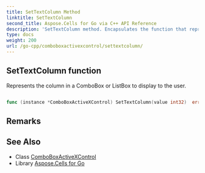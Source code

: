 ```yaml
---
title: SetTextColumn Method 
linktitle: SetTextColumn
second_title: Aspose.Cells for Go via C++ API Reference
description: 'SetTextColumn method. Encapsulates the function that represents settextcolumn in Go.'
type: docs
weight: 200
url: /go-cpp/comboboxactivexcontrol/settextcolumn/
---
```


## SetTextColumn function

Represents the column in a ComboBox or ListBox to display to the user.

```go

func (instance *ComboBoxActiveXControl) SetTextColumn(value int32)  error

```

## Remarks


## See Also

* Class [ComboBoxActiveXControl](../)
* Library [Aspose.Cells for Go](../../)
